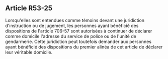 Article R53-25
----
Lorsqu'elles sont entendues comme témoins devant une juridiction d'instruction
ou de jugement, les personnes ayant bénéficié des dispositions de l'article
706-57 sont autorisées à continuer de déclarer comme domicile l'adresse du
service de police ou de l'unité de gendarmerie. Cette juridiction peut toutefois
demander aux personnes ayant bénéficié des dispositions du premier alinéa de cet
article de déclarer leur véritable domicile.
